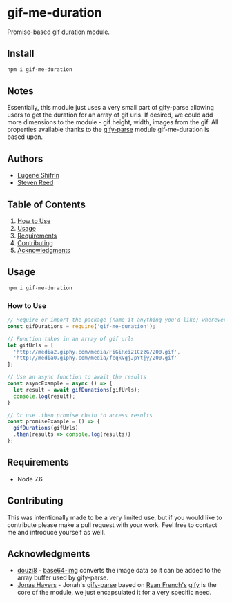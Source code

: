 # gif-me-duration
Promise-based gif duration module.

## Install
```bash
npm i gif-me-duration
```
## Notes
Essentially, this module just uses a very small part of gify-parse allowing users to get the duration for an array of gif urls. If desired, we could add more dimensions to the module - gif height, width, images from the gif. All properties available thanks to the [gify-parse](https://github.com/JonasHavers/node-gify-parse) module gif-me-duration is based upon.

## Authors

  - [Eugene Shifrin](https://github.com/eshifrin)
  - [Steven Reed](https://github.com/Streed12)

## Table of Contents

1. [How to Use](#howto)
1. [Usage](#Usage)
1. [Requirements](#requirements)
1. [Contributing](#contributing)
1. [Acknowledgments](#acknowledgments)


## Usage
```bash
npm i gif-me-duration
```
### How to Use

```js
// Require or import the package (name it anything you'd like) wherever you'd like to use it:
const gifDurations = require('gif-me-duration');

// Function takes in an array of gif urls
let gifUrls = [
  'http://media2.giphy.com/media/FiGiRei2ICzzG/200.gif',
  'http://media0.giphy.com/media/feqkVgjJpYtjy/200.gif'
];

// Use an async function to await the results
const asyncExample = async () => {
  let result = await gifDurations(gifUrls);
  console.log(result);
}

// Or use .then promise chain to access results 
const promiseExample = () => {
  gifDurations(gifUrls)
  .then(results => console.log(results))
};
```

## Requirements
- Node 7.6

## Contributing
This was intentionally made to be a very limited use, but if you would like to contribute please make a pull request with your work. Feel free to contact me and introduce yourself as well.

## Acknowledgments
- [douzi8](https://github.com/douzi8) - [base64-img](https://github.com/douzi8/base64-img) converts the image data so it can be added to the array buffer used by gify-parse. 
- [Jonas Havers](https://github.com/JonasHavers) - Jonah's [gify-parse](https://github.com/JonasHavers/node-gify-parse) based on [Ryan French's](https://github.com/rfrench/) [gify](https://github.com/rfrench/gify) is the core of the module, we just encapsulated it for a very specific need. 

